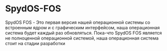 # SpydOS-FOS
SpydOS FOS - Это первая версия нашей операционной системы со встроенным ядром и с графическим интерфейсом, наша операционная система будет каждый раз обновляться. Пока-что SpydOS FOS является не полноценной операционной системой, наша операционная система стоит на стадии разработки
